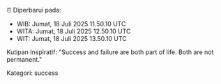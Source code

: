 ⏰ Diperbarui pada:
- WIB: Jumat, 18 Juli 2025 11.50.10 UTC
- WITA: Jumat, 18 Juli 2025 12.50.10 UTC
- WIT: Jumat, 18 Juli 2025 13.50.10 UTC

Kutipan Inspiratif:
"Success and failure are both part of life. Both are not permanent."


Kategori: success

